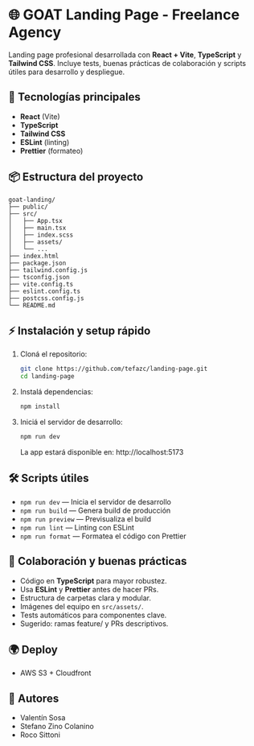 # 🌐 GOAT Landing Page - Freelance Agency

Landing page profesional desarrollada con **React + Vite**, **TypeScript** y **Tailwind CSS**. Incluye tests, buenas prácticas de colaboración y scripts útiles para desarrollo y despliegue.



## 🚀 Tecnologías principales
- **React** (Vite)
- **TypeScript**
- **Tailwind CSS**
- **ESLint** (linting)
- **Prettier** (formateo)

## 📦 Estructura del proyecto

```
goat-landing/
├── public/
├── src/
│   ├── App.tsx
│   ├── main.tsx
│   ├── index.scss
│   ├── assets/
│   └── ...
├── index.html
├── package.json
├── tailwind.config.js
├── tsconfig.json
├── vite.config.ts
├── eslint.config.ts
├── postcss.config.js
└── README.md
```

## ⚡ Instalación y setup rápido

1. Cloná el repositorio:
   ```bash
   git clone https://github.com/tefazc/landing-page.git
   cd landing-page
   ```
2. Instalá dependencias:
   ```bash
   npm install
   ```
3. Iniciá el servidor de desarrollo:
   ```bash
   npm run dev
   ```
   La app estará disponible en: http://localhost:5173

## 🛠️ Scripts útiles

- `npm run dev` — Inicia el servidor de desarrollo
- `npm run build` — Genera build de producción
- `npm run preview` — Previsualiza el build
- `npm run lint` — Linting con ESLint
- `npm run format` — Formatea el código con Prettier

## 🤝 Colaboración y buenas prácticas

- Código en **TypeScript** para mayor robustez.
- Usa **ESLint** y **Prettier** antes de hacer PRs.
- Estructura de carpetas clara y modular.
- Imágenes del equipo en `src/assets/`.
- Tests automáticos para componentes clave.
- Sugerido: ramas feature/ y PRs descriptivos.

## 🌍 Deploy

- AWS S3 + Cloudfront

## 👥 Autores
- Valentín Sosa
- Stefano Zino Colanino
- Roco Sittoni